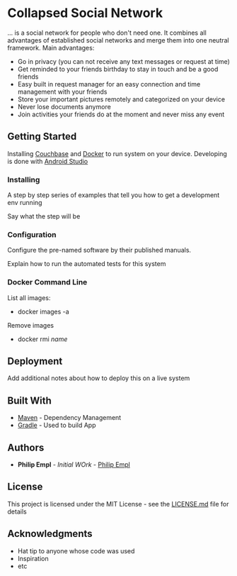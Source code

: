 # Collapsed Social Network 

... is a social network for people who don't need one. It combines all advantages of established social networks and merge them into one neutral framework.
Main advantages: 
* Go in privacy (you can not receive any text messages or request at time)
* Get reminded to your friends birthday to stay in touch and be a good friends
* Easy built in request manager for an easy connection and time management with your friends
* Store your important pictures remotely and categorized on your device
* Never lose documents anymore
* Join activities your friends do at the moment and never miss any event

## Getting Started

Installing [Couchbase](https://developer.couchbase.com/documentation/server/current/install/install-package-windows.html) and [Docker](https://www.docker.com/community-edition) to run system on your device.
Developing is done with [Android Studio](https://developer.android.com/studio/)


### Installing

A step by step series of examples that tell you how to get a development env running

Say what the step will be

### Configuration

Configure the pre-named software by their published manuals. 

Explain how to run the automated tests for this system

### Docker Command Line

List all images:
* docker images -a

Remove images

* docker rmi *name*


## Deployment

Add additional notes about how to deploy this on a live system

## Built With

* [Maven](https://maven.apache.org/) - Dependency Management
* [Gradle](https://gradle.org/) - Used to build App


## Authors

* **Philip Empl** - *Initial WOrk* - [Philip Empl](https://github.com/philipempl)


## License

This project is licensed under the MIT License - see the [LICENSE.md](LICENSE.md) file for details

## Acknowledgments

* Hat tip to anyone whose code was used
* Inspiration
* etc
